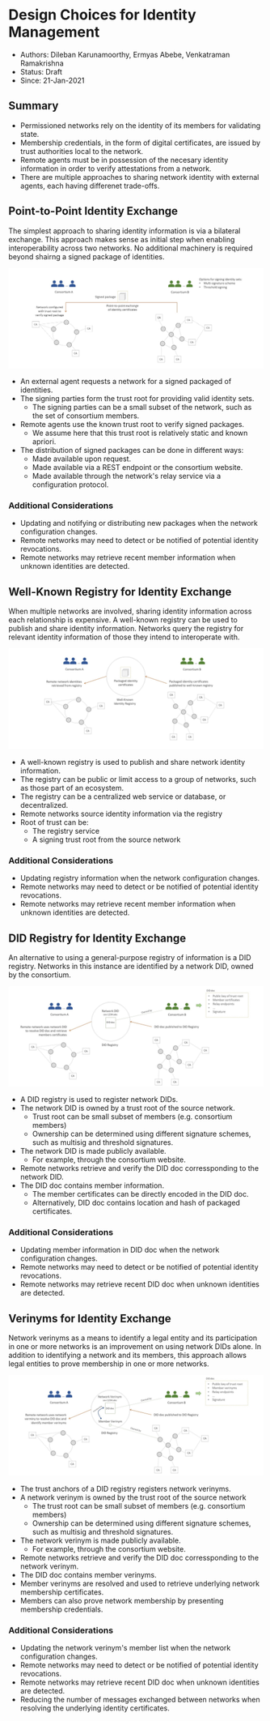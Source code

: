 <!--
 Copyright IBM Corp. All Rights Reserved.

 SPDX-License-Identifier: CC-BY-4.0
 -->
# Design Choices for Identity Management

- Authors: Dileban Karunamoorthy, Ermyas Abebe, Venkatraman Ramakrishna
- Status: Draft
- Since: 21-Jan-2021

## Summary

- Permissioned networks rely on the identity of its members for validating state.
- Membership credentials, in the form of digital certificates, are issued by trust authorities local to the network.
- Remote agents must be in possession of the necesary identity information in order to verify attestations from a network.
- There are multiple approaches to sharing network identity with external agents, each having differenet trade-offs.

## Point-to-Point Identity Exchange

The simplest approach to sharing identity information is via a bilateral exchange. This approach makes sense as initial step when enabling interoperability across two networks. No additional machinery is required beyond shairng a signed package of identities.

<img src="../../resources/images/identity-design-choice-1.jpg">

- An external agent requests a network for a signed packaged of identities.
- The signing parties form the trust root for providing valid identity sets.
  - The signing parties can be a small subset of the network, such as the set of consortium members.
- Remote agents use the known trust root to verify signed packages.
  - We assume here that this trust root is relatively static and known apriori.
- The distribution of signed packages can be done in different ways:
  - Made available upon request.
  - Made available via a REST endpoint or the consortium website.
  - Made available through the network's relay service via a configuration protocol.

### Additional Considerations

- Updating and notifying or distributing new packages when the network configuration changes.
- Remote networks may need to detect or be notified of potential identity revocations.
- Remote networks may retrieve recent member information when unknown identities are detected.


## Well-Known Registry for Identity Exchange

When multiple networks are involved, sharing identity information across each relationship is expensive. A well-known registry can be used to publish and share identity information. Networks query the registry for relevant identity information of those they intend to interoperate with.

<img src="../../resources/images/identity-design-choice-2.jpg">

- A well-known registry is used to publish and share network identity information.
 - The registry can be public or limit access to a group of networks, such as those part of an ecosystem.
 - The registry can be a centralized web service or database, or decentralized.
- Remote networks source identity information via the registry
- Root of trust can be:
  - The registry service
  - A signing trust root from the source network

### Additional Considerations

- Updating registry information when the network configuration changes.
- Remote networks may need to detect or be notified of potential identity revocations.
- Remote networks may retrieve recent member information when unknown identities are detected.

## DID Registry for Identity Exchange

An alternative to using a general-purpose registry of information is a DID registry. Networks in this instance are identified by a network DID, owned by the consortium. 

<img src="../../resources/images/identity-design-choice-3.jpg">

- A DID registry is used to register network DIDs.
- The network DID is owned by a trust root of the source network.
  - Trust root can be small subset of members (e.g. consortium members)
  - Ownership can be determined using different signature schemes, such as multisig and threshold signatures.
- The network DID is made publicly available.
  - For example, through the consortium website.
- Remote networks retrieve and verify the DID doc corressponding to the network DID.
- The DID doc contains member information.
  - The member certificates can be directly encoded in the DID doc.
  - Alternatively, DID doc contains location and hash of packaged certificates.

### Additional Considerations

- Updating member information in DID doc when the network configuration changes.
- Remote networks may need to detect or be notified of potential identity revocations.
- Remote networks may retrieve recent DID doc when unknown identities are detected.


## Verinyms for Identity Exchange

Network verinyms as a means to identify a legal entity and its participation in one or more networks is an improvement on using network DIDs alone. In addition to identifying a network and its members, this approach allows legal entities to prove membership in one or more networks.

<img src="../../resources/images/identity-design-choice-4.jpg">

- The trust anchors of a DID registry registers network verinyms.
- A network verinym is owned by the trust root of the source network
  - The trust root can be small subset of members (e.g. consortium members)
  - Ownership can be determined using different signature schemes, such as multisig and threshold signatures.
- The network verinym is made publicly available.
  - For example, through the consortium website.
- Remote networks retrieve and verify the DID doc corressponding to the network verinym.
- The DID doc contains member verinyms.
- Member verinyms are resolved and used to retrieve underlying network membership certificates.
- Members can also prove network membership by presenting membership credentials.

### Additional Considerations

- Updating the network verinym's member list when the network configuration changes.
- Remote networks may need to detect or be notified of potential identity revocations.
- Remote networks may retrieve recent DID doc when unknown identities are detected.
- Reducing the number of messages exchanged between networks when resolving the underlying identity certificates.


